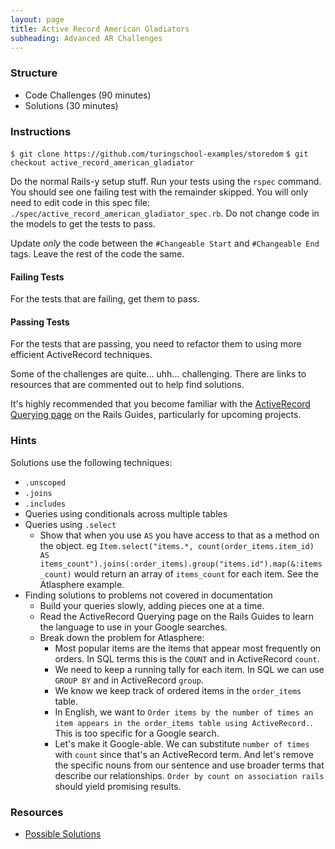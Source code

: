 ```yaml
---
layout: page
title: Active Record American Gladiators
subheading: Advanced AR Challenges
---
```


### Structure

* Code Challenges (90 minutes)
* Solutions (30 minutes)

### Instructions

`$ git clone https://github.com/turingschool-examples/storedom`
`$ git checkout active_record_american_gladiator`

Do the normal Rails-y setup stuff. Run your tests using the `rspec` command. You should see one failing test with the remainder skipped. You will only need to edit code in this spec file: `./spec/active_record_american_gladiator_spec.rb`. Do not change code in the models to get the tests to pass.

Update _only_ the code between the `#Changeable Start` and `#Changeable End` tags. Leave the rest of the code the same.

#### Failing Tests

For the tests that are failing, get them to pass.

#### Passing Tests

For the tests that are passing, you need to refactor them to using more efficient ActiveRecord techniques.

Some of the challenges are quite... uhh... challenging. There are links to resources that are commented out to help find solutions.

It's highly recommended that you become familiar with the [ActiveRecord Querying page](http://guides.rubyonrails.org/active_record_querying.html) on the Rails Guides, particularly for upcoming projects.

### Hints

Solutions use the following techniques:

* `.unscoped`
* `.joins`
* `.includes`
* Queries using conditionals across multiple tables
* Queries using `.select`
  * Show that when you use `AS` you have access to that as a method on the object. eg `Item.select("items.*, count(order_items.item_id) AS items_count").joins(:order_items).group("items.id").map(&:items_count)` would return an array of `items_count` for each item. See the Atlasphere example.
* Finding solutions to problems not covered in documentation
  * Build your queries slowly, adding pieces one at a time.
  * Read the ActiveRecord Querying page on the Rails Guides to learn the language to use in your Google searches.
  * Break down the problem for Atlasphere:
    * Most popular items are the items that appear most frequently on orders. In SQL terms this is the `COUNT` and in ActiveRecord `count`.
    * We need to keep a running tally for each item. In SQL we can use `GROUP BY` and in ActiveRecord `group`.
    * We know we keep track of ordered items in the `order_items` table.
    * In English, we want to `Order items by the number of times an item appears in the order_items table using ActiveRecord.`. This is too specific for a Google search.
    * Let's make it Google-able. We can substitute `number of times` with `count` since that's an ActiveRecord term. And let's remove the specific nouns from our sentence and use broader terms that describe our relationships. `Order by count on association rails` should yield promising results.

### Resources

* [Possible Solutions](https://gist.github.com/jmejia/1a07f1300d7a1d13f97d)
